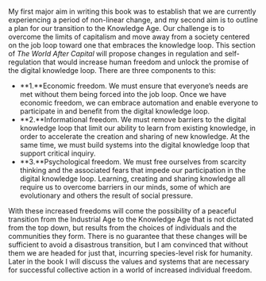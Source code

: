 My first major aim in writing this book was to establish that we are currently experiencing a period of non-linear change, and my second aim is to outline a plan for our transition to the Knowledge Age. Our challenge is to overcome the limits of capitalism and move away from a society centered on the job loop toward one that embraces the knowledge loop. This section of *The World After Capital* will propose changes in regulation and self-regulation that would increase human freedom and unlock the promise of the digital knowledge loop. There are three components to this:

* **1.**Economic freedom. We must ensure that everyone’s needs are met without them being forced into the job loop. Once we have economic freedom, we can embrace automation and enable everyone to participate in and benefit from the digital knowledge loop.
* **2.**Informational freedom. We must remove barriers to the digital knowledge loop that limit our ability to learn from existing knowledge, in order to accelerate the creation and sharing of new knowledge. At the same time, we must build systems into the digital knowledge loop that support critical inquiry.
* **3.**Psychological freedom. We must free ourselves from scarcity thinking and the associated fears that impede our participation in the digital knowledge loop. Learning, creating and sharing knowledge all require us to overcome barriers in our minds, some of which are evolutionary and others the result of social pressure.

With these increased freedoms will come the possibility of a peaceful transition from the Industrial Age to the Knowledge Age that is not dictated from the top down, but results from the choices of individuals and the communities they form. There is no guarantee that these changes will be sufficient to avoid a disastrous transition, but I am convinced that without them we are headed for just that, incurring species-level risk for humanity. Later in the book I will discuss the values and systems that are necessary for successful collective action in a world of increased individual freedom.

‍

